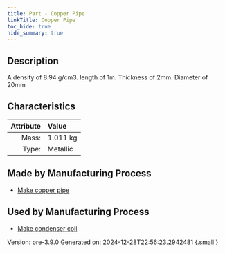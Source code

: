 ```yaml
---
title: Part - Copper Pipe
linkTitle: Copper Pipe
toc_hide: true
hide_summary: true
---
```


## Description
A density of 8.94 g/cm3. length of 1m. Thickness of 2mm. Diameter of 20mm

## Characteristics

| Attribute      | Value |
|--------:|:------|
|Mass:|1.011 kg|
|Type:|Metallic|

## Made by Manufacturing Process

- [Make copper pipe](/docs/definitions/process/make-copper-pipe)

## Used by Manufacturing Process

- [Make condenser coil](/docs/definitions/process/make-condenser-coil)


Version: pre-3.9.0 Generated on: 2024-12-28T22:56:23.2942481
{.small }

